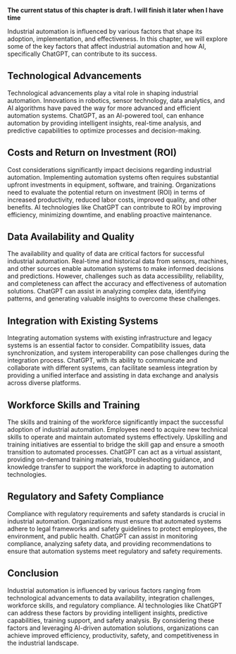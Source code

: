 **The current status of this chapter is draft. I will finish it later when I have time**

Industrial automation is influenced by various factors that shape its adoption, implementation, and effectiveness. In this chapter, we will explore some of the key factors that affect industrial automation and how AI, specifically ChatGPT, can contribute to its success.

**Technological Advancements**
------------------------------

Technological advancements play a vital role in shaping industrial automation. Innovations in robotics, sensor technology, data analytics, and AI algorithms have paved the way for more advanced and efficient automation systems. ChatGPT, as an AI-powered tool, can enhance automation by providing intelligent insights, real-time analysis, and predictive capabilities to optimize processes and decision-making.

**Costs and Return on Investment (ROI)**
----------------------------------------

Cost considerations significantly impact decisions regarding industrial automation. Implementing automation systems often requires substantial upfront investments in equipment, software, and training. Organizations need to evaluate the potential return on investment (ROI) in terms of increased productivity, reduced labor costs, improved quality, and other benefits. AI technologies like ChatGPT can contribute to ROI by improving efficiency, minimizing downtime, and enabling proactive maintenance.

**Data Availability and Quality**
---------------------------------

The availability and quality of data are critical factors for successful industrial automation. Real-time and historical data from sensors, machines, and other sources enable automation systems to make informed decisions and predictions. However, challenges such as data accessibility, reliability, and completeness can affect the accuracy and effectiveness of automation solutions. ChatGPT can assist in analyzing complex data, identifying patterns, and generating valuable insights to overcome these challenges.

**Integration with Existing Systems**
-------------------------------------

Integrating automation systems with existing infrastructure and legacy systems is an essential factor to consider. Compatibility issues, data synchronization, and system interoperability can pose challenges during the integration process. ChatGPT, with its ability to communicate and collaborate with different systems, can facilitate seamless integration by providing a unified interface and assisting in data exchange and analysis across diverse platforms.

**Workforce Skills and Training**
---------------------------------

The skills and training of the workforce significantly impact the successful adoption of industrial automation. Employees need to acquire new technical skills to operate and maintain automated systems effectively. Upskilling and training initiatives are essential to bridge the skill gap and ensure a smooth transition to automated processes. ChatGPT can act as a virtual assistant, providing on-demand training materials, troubleshooting guidance, and knowledge transfer to support the workforce in adapting to automation technologies.

**Regulatory and Safety Compliance**
------------------------------------

Compliance with regulatory requirements and safety standards is crucial in industrial automation. Organizations must ensure that automated systems adhere to legal frameworks and safety guidelines to protect employees, the environment, and public health. ChatGPT can assist in monitoring compliance, analyzing safety data, and providing recommendations to ensure that automation systems meet regulatory and safety requirements.

**Conclusion**
--------------

Industrial automation is influenced by various factors ranging from technological advancements to data availability, integration challenges, workforce skills, and regulatory compliance. AI technologies like ChatGPT can address these factors by providing intelligent insights, predictive capabilities, training support, and safety analysis. By considering these factors and leveraging AI-driven automation solutions, organizations can achieve improved efficiency, productivity, safety, and competitiveness in the industrial landscape.
